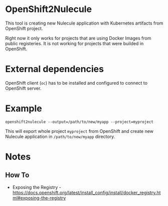 # OpenShift2Nulecule

This tool is creating new Nulecule application with Kubernetes
artifacts from OpenShift project.


Right now it only works for projects that are using Docker Images from public
registeries.
It is not working for projects that were builded in OpenShift.


# External dependencies
OpenShift client (`oc`) has to be installed and configured to 
connect to OpenShift server.

# Example
```
openshift2nulecule --output=/path/to/new/myapp --project=myproject
```
This will export whole project `myproject` from OpenShift 
and create new Nulecule application in `/path/to/new/myapp` directory.

# Notes

## How To
 - Exposing the Registry - https://docs.openshift.org/latest/install_config/install/docker_registry.html#exposing-the-registry

